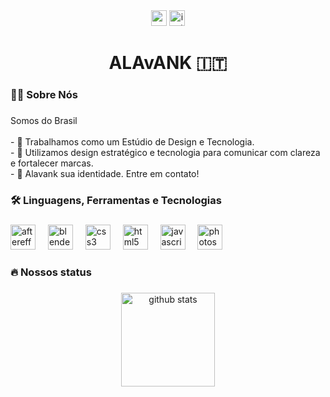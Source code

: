 <div align="center">
  <img src="https://img.shields.io/static/v1?message=Gmail&logo=gmail&label=&color=D14836&logoColor=white&labelColor=&style=for-the-badge" height="25" alt="gmail logo"  />
  <img src="https://img.shields.io/static/v1?message=Instagram&logo=instagram&label=&color=E4405F&logoColor=white&labelColor=&style=for-the-badge" height="25" alt="instagram logo"  />
</div>

###

<h1 align="center">ALAvANK 🇮🇹</h1>

###

<h3 align="left">👩‍💻  Sobre Nós</h3>

###

<p align="left">Somos do Brasil<br><br>- 🔭 Trabalhamos como um Estúdio de Design e Tecnologia.<br>- 🎯 Utilizamos design estratégico e tecnologia para comunicar com clareza e fortalecer marcas.<br>- 📩 Alavank sua identidade. Entre em contato!</p>

###

<h3 align="left">🛠 Linguagens, Ferramentas e Tecnologias</h3>

###

<div align="left">
  <img src="https://cdn.jsdelivr.net/gh/devicons/devicon/icons/aftereffects/aftereffects-original.svg" height="40" alt="aftereffects logo"  />
  <img width="12" />
  <img src="https://cdn.jsdelivr.net/gh/devicons/devicon/icons/blender/blender-original.svg" height="40" alt="blender logo"  />
  <img width="12" />
  <img src="https://cdn.jsdelivr.net/gh/devicons/devicon/icons/css3/css3-original.svg" height="40" alt="css3 logo"  />
  <img width="12" />
  <img src="https://cdn.jsdelivr.net/gh/devicons/devicon/icons/html5/html5-original.svg" height="40" alt="html5 logo"  />
  <img width="12" />
  <img src="https://cdn.jsdelivr.net/gh/devicons/devicon/icons/javascript/javascript-original.svg" height="40" alt="javascript logo"  />
  <img width="12" />
  <img src="https://cdn.jsdelivr.net/gh/devicons/devicon/icons/photoshop/photoshop-plain.svg" height="40" alt="photoshop logo"  />
</div>

###

<h3 align="left">🔥  Nossos status</h3>

###

<div align="center">
  <img src="https://github-readme-stats.vercel.app/api?username=alavankofc&show_icons=true&theme=merko&hide_border=false&border_radius=5" height="150" alt="github stats"  />
</div>

###
